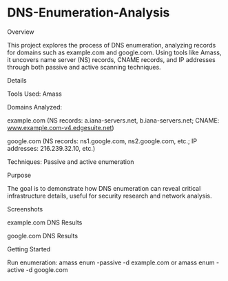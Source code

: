# DNS-Enumeration-Analysis
Overview

This project explores the process of DNS enumeration, analyzing records for domains such as example.com and google.com. Using tools like Amass, it uncovers name server (NS) records, CNAME records, and IP addresses through both passive and active scanning techniques.

Details

Tools Used: Amass

Domains Analyzed:

example.com (NS records: a.iana-servers.net, b.iana-servers.net; CNAME: www.example.com-v4.edgesuite.net)

google.com (NS records: ns1.google.com, ns2.google.com, etc.; IP addresses: 216.239.32.10, etc.)

Techniques: Passive and active enumeration

Purpose

The goal is to demonstrate how DNS enumeration can reveal critical infrastructure details, useful for security research and network analysis.

Screenshots

example.com DNS Results

google.com DNS Results

Getting Started



Run enumeration: amass enum -passive -d example.com or amass enum -active -d google.com
